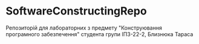 # SoftwareConstructingRepo
Репозиторій для лабораторних з предмету "Конструювання програмного забезпечення" студента групи ІПЗ-22-2, Близнюка Тараса
